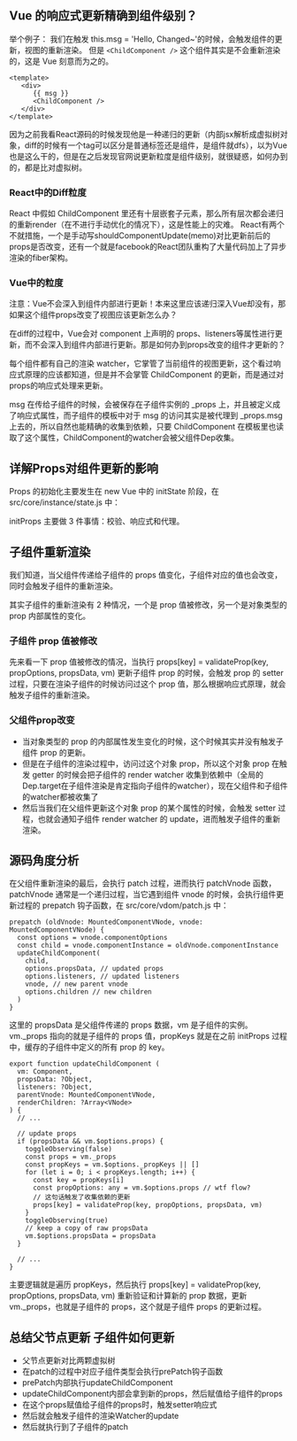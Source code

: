## Vue 的响应式更新精确到组件级别？

举个例子：
我们在触发 this.msg = 'Hello, Changed~'的时候，会触发组件的更新，视图的重新渲染。
但是 `<ChildComponent />` 这个组件其实是不会重新渲染的，这是 Vue 刻意而为之的。

```tsx
<template>
   <div>
      {{ msg }}
      <ChildComponent />
   </div>
</template>
```
因为之前我看React源码的时候发现他是一种递归的更新（内部jsx解析成虚拟树对象，diff的时候有一个tag可以区分是普通标签还是组件，是组件就dfs），以为Vue也是这么干的，但是在之后发现官网说更新粒度是组件级别，就很疑惑，如何办到的，都是比对虚拟树。

### React中的Diff粒度

React 中假如 ChildComponent 里还有十层嵌套子元素，那么所有层次都会递归的重新render（在不进行手动优化的情况下），这是性能上的灾难。
React有两个不就措施，一个是手动写shouldComponentUpdate(memo)对比更新前后的props是否改变，还有一个就是facebook的React团队重构了大量代码加上了异步渲染的fiber架构。



### Vue中的粒度

注意：Vue不会深入到组件内部进行更新！本来这里应该递归深入Vue却没有，那如果这个组件props改变了视图应该更新怎么办？

在diff的过程中，Vue会对 component 上声明的 props、listeners等属性进行更新，而不会深入到组件内部进行更新。那是如何办到props改变的组件才更新的？

每个组件都有自己的渲染 watcher，它掌管了当前组件的视图更新，这个看过响应式原理的应该都知道，但是并不会掌管 ChildComponent 的更新，而是通过对props的响应式处理来更新。

msg 在传给子组件的时候，会被保存在子组件实例的 _props 上，并且被定义成了响应式属性，而子组件的模板中对于 msg 的访问其实是被代理到 _props.msg 上去的，所以自然也能精确的收集到依赖，只要 ChildComponent 在模板里也读取了这个属性，ChildComponent的watcher会被父组件Dep收集。

## 详解Props对组件更新的影响

Props 的初始化主要发生在 new Vue 中的 initState 阶段，在 src/core/instance/state.js 中：

initProps 主要做 3 件事情：校验、响应式和代理。

## 子组件重新渲染

我们知道，当父组件传递给子组件的 props 值变化，子组件对应的值也会改变，同时会触发子组件的重新渲染。

其实子组件的重新渲染有 2 种情况，一个是 prop 值被修改，另一个是对象类型的 prop 内部属性的变化。

### 子组件 prop 值被修改
先来看一下 prop 值被修改的情况，当执行 props[key] = validateProp(key, propOptions, propsData, vm) 更新子组件 prop 的时候，会触发 prop 的 setter 过程，只要在渲染子组件的时候访问过这个 prop 值，那么根据响应式原理，就会触发子组件的重新渲染。

### 父组件prop改变
- 当对象类型的 prop 的内部属性发生变化的时候，这个时候其实并没有触发子组件 prop 的更新。
- 但是在子组件的渲染过程中，访问过这个对象 prop，所以这个对象 prop 在触发 getter 的时候会把子组件的 render watcher 收集到依赖中（全局的Dep.target在子组件渲染是肯定指向子组件的watcher），现在父组件和子组件的watcher都被收集了
- 然后当我们在父组件更新这个对象 prop 的某个属性的时候，会触发 setter 过程，也就会通知子组件 render watcher 的 update，进而触发子组件的重新渲染。


## 源码角度分析

在父组件重新渲染的最后，会执行 patch 过程，进而执行 patchVnode 函数，patchVnode 通常是一个递归过程，当它遇到组件 vnode 的时候，会执行组件更新过程的 prepatch 钩子函数，在 src/core/vdom/patch.js 中：


```tsx
prepatch (oldVnode: MountedComponentVNode, vnode: MountedComponentVNode) {
  const options = vnode.componentOptions
  const child = vnode.componentInstance = oldVnode.componentInstance
  updateChildComponent(
    child,
    options.propsData, // updated props
    options.listeners, // updated listeners
    vnode, // new parent vnode
    options.children // new children
  )
}
```
这里的 propsData 是父组件传递的 props 数据，vm 是子组件的实例。vm._props 指向的就是子组件的 props 值，propKeys 就是在之前 initProps 过程中，缓存的子组件中定义的所有 prop 的 key。
```tsx
export function updateChildComponent (
  vm: Component,
  propsData: ?Object,
  listeners: ?Object,
  parentVnode: MountedComponentVNode,
  renderChildren: ?Array<VNode>
) {
  // ...

  // update props
  if (propsData && vm.$options.props) {
    toggleObserving(false)
    const props = vm._props
    const propKeys = vm.$options._propKeys || []
    for (let i = 0; i < propKeys.length; i++) {
      const key = propKeys[i]
      const propOptions: any = vm.$options.props // wtf flow?
      // 这句话触发了收集依赖的更新
      props[key] = validateProp(key, propOptions, propsData, vm)
    }
    toggleObserving(true)
    // keep a copy of raw propsData
    vm.$options.propsData = propsData
  }

  // ...
}
```
主要逻辑就是遍历 propKeys，然后执行 props[key] = validateProp(key, propOptions, propsData, vm) 重新验证和计算新的 prop 数据，更新 vm._props，也就是子组件的 props，这个就是子组件 props 的更新过程。


## 总结父节点更新 子组件如何更新


- 父节点更新对比两颗虚拟树
- 在patch的过程中对应子组件类型会执行prePatch钩子函数
- prePatch内部执行updateChildComponent
- updateChildComponent内部会拿到新的props，然后赋值给子组件的props
- 在这个props赋值给子组件的props时，触发setter响应式
- 然后就会触发子组件的渲染Watcher的update
- 然后就执行到了子组件的patch